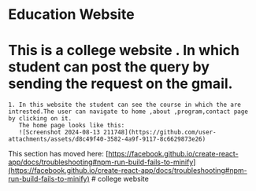 # Education Website

# This is a college website . In which student can post the query by sending the request on the gmail.

    1. In this website the student can see the course in which the are intrested.The user can navigate to home ,about ,program,contact page by clicking on it. 
       The home page looks like this:
       ![Screenshot 2024-08-13 211748](https://github.com/user-attachments/assets/d8c49f40-3582-4a9f-9117-8c6629873e26)












       

 


This section has moved here: [https://facebook.github.io/create-react-app/docs/troubleshooting#npm-run-build-fails-to-minify](https://facebook.github.io/create-react-app/docs/troubleshooting#npm-run-build-fails-to-minify)
#   c o l l e g e   w e b s i t e 
 
 
